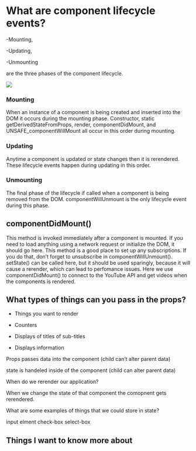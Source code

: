 # What are component lifecycle events? 
-Mounting, 

-Updating,

-Unmounting 

are the three phases of the component lifecycle.


![](https://miro.medium.com/max/2000/0*0saPKFiTUk6W3FYp) 



### Mounting
 When an instance of a component is being created and inserted into the DOM it occurs during the mounting phase. Constructor, static getDerivedStateFromProps, render, componentDidMount, and UNSAFE_componentWillMount all occur in this order during mounting.
 
 
 ### Updating 
 
 Anytime a component is updated or state changes then it is rerendered. These lifecycle events happen during updating in this order.
 
 ### Unmounting
 
 The final phase of the lifecycle if called when a component is being removed from the DOM. componentWillUnmount is the only lifecycle event during this phase.
 
 ## componentDidMount() 
 
 This method is invoked immediately after a component is mounted. If you need to load anything using a network request or initialize the DOM, it should go here. This method is a good place to set up any subscriptions. If you do that, don’t forget to unsubscribe in componentWillUnmount().
setState() can be called here, but it should be used sparingly, because it will cause a rerender, which can lead to perfomance issues.
Here we use componentDidMount() to connect to the YouTube API and get videos when the components is rendered.


## What types of things can you pass in the props? 

* Things you want to render

* Counters

* Displays of titles of sub-titles

* Displays information

Props passes data into the component (child can’t alter parent data)

state is handeled inside of the component (child can alter parent data)

When do we rerender our application?

When we change the state of that component the comopnent gets rerendered.

What are some examples of things that we could store in state?

input elment check-box select-box





## Things I want to know more about
